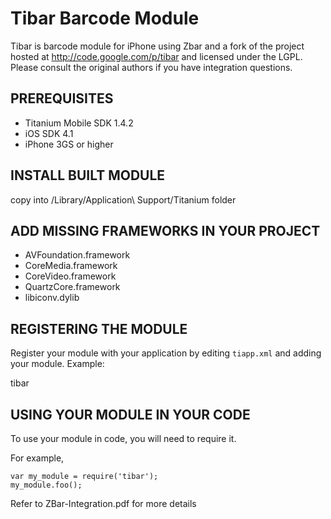 Tibar Barcode Module
====================

Tibar is barcode module for iPhone using Zbar and a fork of the project hosted at http://code.google.com/p/tibar and licensed under the LGPL. Please consult the original authors if you have integration questions. 


PREREQUISITES
-------------

* Titanium Mobile SDK 1.4.2
* iOS SDK 4.1
* iPhone 3GS or higher


INSTALL BUILT MODULE
--------------------
copy into /Library/Application\ Support/Titanium folder


ADD MISSING FRAMEWORKS IN YOUR PROJECT
--------------------------------------

* AVFoundation.framework
* CoreMedia.framework
* CoreVideo.framework
* QuartzCore.framework
* libiconv.dylib


REGISTERING THE MODULE
----------------------

Register your module with your application by editing `tiapp.xml` and adding your module.
Example:

<modules>
	<module version="0.x.x">tibar</module>
</modules>


USING YOUR MODULE IN YOUR CODE
------------------------------

To use your module in code, you will need to require it. 

For example,

	var my_module = require('tibar');
	my_module.foo();


Refer to ZBar-Integration.pdf for more details